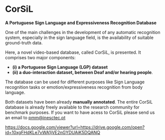 # CorSiL
**A Portuguese Sign Language and Expressiveness Recognition Database**


One of the main challenges in the development of any automatic recognition system, especially in the sign language field, is the availability of suitable ground-truth data. 

Here, a novel video-based database, called CorSiL, is presented. It comprises two major components: 
- **(i) a Portuguese Sign Language (LGP) dataset**
- **(ii) a duo-interaction dataset, between Deaf and/or hearing people**.

The database can be used for different purposes like Sign Language recognition tasks or emotion/expressiveness recognition from body language.

Both datasets have been already **manually annotated**. The entire CorSiL database is already freely available to the research community for benchmark purposes. If you want to have acess to CorSiL please send us an email to pmm@inesctec.pt


https://docs.google.com/viewer?url=https://drive.google.com/open?id=10xgFHdKLe7vWA1jVE2nGYDUAiK5DQANQ



